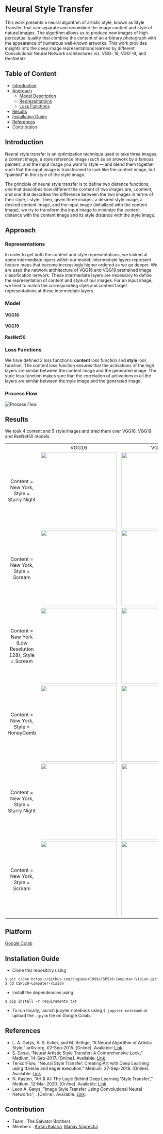 # Neural Style Transfer

This work presents a neural algorithm of artistic style, known as Style Transfer, that can separate and recombine the image content and style of natural images. The algorithm allows us to produce new images of high perceptual quality that combine the content of an arbitrary photograph with the appearance of numerous well-known artworks. This work provides insights into the deep image representations learned by different Convolutional Neural Network architectures viz. VGG- 16, VGG-19, and ResNet50.

## Table of Content

- [Introduction](#introduction)
- [Approach](#approach)
  - [Model Description](#model)
  - [Representations](#representations)
  - [Loss Functions](#loss-functions)
- [Results](#results)
- [Installation Guide](#installation-guide)
- [References](#references)
- [Contribution](#contribution)


## Introduction

Neural style transfer is an optimization technique used to take three images, a content image, a style reference image (such as an artwork by a famous painter), and the input image you want to style — and blend them together such that the input image is transformed to look like the content image, but “painted” in the style of the style image.

The principle of neural style transfer is to define two distance functions, one that describes how different the content of two images are, Lcontent, and one that describes the difference between the two images in terms of their style, Lstyle. Then, given three images, a desired style image, a desired content image, and the input image (initialized with the content image), we try to transform the input image to minimize the content distance with the content image and its style distance with the style image.

## Approach



### Representations

In order to get both the content and style representations, we looked at some intermediate layers within our model. Intermediate layers represent feature maps that become increasingly higher ordered as we go deeper. We are used 
the network architecture of VGG16 and VGG19 pretrained image classification network. These intermediate layers are necessary to define the representation of content and style of our images. For an input image, we tried to match the corresponding style and content target representations at these intermediate layers.

### Model

#### VGG16

#### VGG19

#### ResNet50


### Loss Functions

We have defined 2 loss functions: **content** loss function and **style** loss function. The content loss function ensures that the activations of the high layers are similar between the content image and the generated image. The style loss function makes sure that the
correlation of activations in all the layers are similar between the style image and the generated image.

### Process Flow

![Process Flow](https://github.com/caped-crusader16/CSP520-Computer-Vision/blob/The_Salvator_Brothers-A6%267/Assignment%206%20%26%207/CSP502_A6-7_The-Salvator-Brothers/images/Process_Flow.png)

## Results

We took 4 content and 5 style images and tried them over VGG16, VGG19 and ResNet50 models.

<table>
  <tr>
    <td></td>
    <td align="center">VGG16</td>
    <td align="center">VGG19</td>
    <td align="center">ResNet50</td>
  </tr>
  <tr>
    <td align="center" width=175> Content = New York, Style = Starry Night </td>
    <td><img src="https://github.com/caped-crusader16/CSP520-Computer-Vision/blob/The_Salvator_Brothers-A6%267/Assignment%206%20%26%207/CSP502_A6-7_The-Salvator-Brothers/images/1_NewYork_StarryNight_VGG16.jpg" width=250 height=250></td>
    <td><img src="https://github.com/caped-crusader16/CSP520-Computer-Vision/blob/The_Salvator_Brothers-A6%267/Assignment%206%20%26%207/CSP502_A6-7_The-Salvator-Brothers/images/2_NewYork_StarryNight_VGG19.jpg" width=250 height=250></td>
    <td><img src="https://github.com/caped-crusader16/CSP520-Computer-Vision/blob/The_Salvator_Brothers-A6%267/Assignment%206%20%26%207/CSP502_A6-7_The-Salvator-Brothers/images/3_NewYork_StarryNight_ResNet50.jpg" width=250 height=250></td>
  </tr>
 
  <tr>
    <td align="center" width=175 > Content = New York, Style = Scream </td>
    <td><img src="https://github.com/caped-crusader16/CSP520-Computer-Vision/blob/The_Salvator_Brothers-A6%267/Assignment%206%20%26%207/CSP502_A6-7_The-Salvator-Brothers/images/4_NewYork_Scream_VGG16.jpg" width=250 height=250></td>
    <td><img src="https://github.com/caped-crusader16/CSP520-Computer-Vision/blob/The_Salvator_Brothers-A6%267/Assignment%206%20%26%207/CSP502_A6-7_The-Salvator-Brothers/images/5_NewYork_Scream_VGG19.jpg" width=250 height=250></td>
    <td><img src="https://github.com/caped-crusader16/CSP520-Computer-Vision/blob/The_Salvator_Brothers-A6%267/Assignment%206%20%26%207/CSP502_A6-7_The-Salvator-Brothers/images/6_NewYork_Scream_ResNet50.jpg" width=250 height=250></td>
  </tr>
  
  
  <tr>
    <td align="center"  width=175> Content = New York (Low Resolution 128), Style = Scream </td>
    <td><img src="https://github.com/caped-crusader16/CSP520-Computer-Vision/blob/The_Salvator_Brothers-A6%267/Assignment%206%20%26%207/CSP502_A6-7_The-Salvator-Brothers/images/14_NewYork128LowRes_Scream_VGG16.jpg" width=250 height=250></td>
    <td><img src="https://github.com/caped-crusader16/CSP520-Computer-Vision/blob/The_Salvator_Brothers-A6%267/Assignment%206%20%26%207/CSP502_A6-7_The-Salvator-Brothers/images/15_NewYork128LowRes_Scream_VGG19.jpg" width=250 height=250></td>
    <td><img src="https://github.com/caped-crusader16/CSP520-Computer-Vision/blob/The_Salvator_Brothers-A6%267/Assignment%206%20%26%207/CSP502_A6-7_The-Salvator-Brothers/images/16_NewYork128LowRes_Scream_ResNet50.jpg" width=250 height=250></td>
  </tr>
  
  <tr>
    <td align="center"  width=175> Content = New York, Style = HoneyComb </td>
    <td><img src="https://github.com/caped-crusader16/CSP520-Computer-Vision/blob/The_Salvator_Brothers-A6%267/Assignment%206%20%26%207/CSP502_A6-7_The-Salvator-Brothers/images/7_NewYork_Honeycomb_VGG16.jpg" width=250 height=250></td>
    <td><img src="https://github.com/caped-crusader16/CSP520-Computer-Vision/blob/The_Salvator_Brothers-A6%267/Assignment%206%20%26%207/CSP502_A6-7_The-Salvator-Brothers/images/8_NewYork_Honeycomb_VGG19.jpg" width=250 height=250></td>
    <td><img src="https://github.com/caped-crusader16/CSP520-Computer-Vision/blob/The_Salvator_Brothers-A6%267/Assignment%206%20%26%207/CSP502_A6-7_The-Salvator-Brothers/images/9_NewYork_Honeycomb_ResNet50.jpg" width=250 height=250></td>
  </tr>
  
  <tr>
    <td align="center"  width=175> Content = New York, Style = Starry Night </td>
    <td><img src="https://github.com/caped-crusader16/CSP520-Computer-Vision/blob/The_Salvator_Brothers-A6%267/Assignment%206%20%26%207/CSP502_A6-7_The-Salvator-Brothers/images/10_GrandCanyon_StarryNight_VGG16.jpg" width=250 height=250></td>
    <td><img src="https://github.com/caped-crusader16/CSP520-Computer-Vision/blob/The_Salvator_Brothers-A6%267/Assignment%206%20%26%207/CSP502_A6-7_The-Salvator-Brothers/images/11_GrandCanyon_StarryNight_VGG19.jpg" width=250 height=250></td>
    <td><img src="https://github.com/caped-crusader16/CSP520-Computer-Vision/blob/The_Salvator_Brothers-A6%267/Assignment%206%20%26%207/CSP502_A6-7_The-Salvator-Brothers/images/12_GrandCanyon_StarryNight_ResNet50.jpg" width=250 height=250 alt="GrandCanyon x StarryNight : ResNet50"></td>
  </tr>
  
  
  <tr>
    <td align="center"  width=175> Content = New York, Style = Scream </td>
    <td><img src="https://github.com/caped-crusader16/CSP520-Computer-Vision/blob/The_Salvator_Brothers-A6%267/Assignment%206%20%26%207/CSP502_A6-7_The-Salvator-Brothers/images/12_GrandCanyon_Scream_VGG16.jpg" width=250 height=250></td>
    <td><img src="https://github.com/caped-crusader16/CSP520-Computer-Vision/blob/The_Salvator_Brothers-A6%267/Assignment%206%20%26%207/CSP502_A6-7_The-Salvator-Brothers/images/13_GrandCanyon_Scream_VGG19.jpg" width=250 height=250></td>
    <td><img src="https://github.com/caped-crusader16/CSP520-Computer-Vision/blob/The_Salvator_Brothers-A6%267/Assignment%206%20%26%207/CSP502_A6-7_The-Salvator-Brothers/images/14_GrandCanyon_Scream_ResNet50.jpg" width=250 height=250 alt="GrandCanyon x Scream : ResNet50"></td>
  </tr>
 </table>


## Platform 

[Google Colab](https://colab.research.google.com/notebooks/intro.ipynb)

## Installation Guide

- Clone this repository using 
```
$ git clone https://github.com/Engineer1999/CSP520-Computer-Vision.git
$ cd CSP520-Computer-Vision
```
- Install the dependencies using
```
$ pip install -r requirements.txt
```
- To run locally, launch jupyter notebook using `$ jupyter notebook` or upload the `.ipynb` file on Google Colab.


## References
-  L. A. Gatys, A. S. Ecker, and M. Bethge, “A Neural Algorithm of Artistic Style,” arXiv.org, 02-Sep-2015. [Online]. Available: [Link](https://arxiv.org/abs/508.06576). 
- S. Desai, “Neural Artistic Style Transfer: A Comprehensive Look,” Medium, 14-Sep-2017. [Online]. Available: [Link](https://medium.com/artists-and-machine-intelligence/neural-artistic-style-transfer-a-comprehensive-look-f54d8649c199).
- TensorFlow, “Neural Style Transfer: Creating Art with Deep Learning using tf.keras and eager execution,” Medium, 27-Sep-2018. [Online]. Available: [Link](https://medium.com/tensorflow/neural-style-transfer-creating-art-with-deep-learning-using-tf-keras-and-eager-execution-7d541ac31398)
- N. Kasten, “Art & AI: The Logic Behind Deep Learning ’Style Transfer’,” Medium, 12-Mar-2020. [Online]. Available: [Link](https://medium.com/codait/art-ai-the-logic-behind-deep-learning-style-transfer-1f59f51441d1).
- Leon A. Gatys, ”Image Style Transfer Using Convolutional Neural Networks”, . [Online]. Available: [Link](https://www.cv-foundation.org/openaccess/content_cvpr_2016/papers/Gatys_Image_Style_Transfer_CVPR_2016_paper.pdf).



## Contribution

- Team : The Salvator Brothers
- Members : [Kirtan Kalaria](https://github.com/kkalaria16), [Manav Vagrecha](https://github.com/caped-crusader16) 
